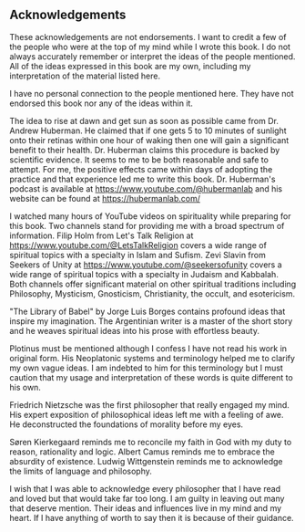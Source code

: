 ## Acknowledgements

These acknowledgements are not endorsements. I want to credit a few of the people who were at the top of my mind while I wrote this book. I do not always accurately remember or interpret the ideas of the people mentioned. All of the ideas expressed in this book are my own, including my interpretation of the material listed here.

I have no personal connection to the people mentioned here. They have not endorsed this book nor any of the ideas within it.

The idea to rise at dawn and get sun as soon as possible came from Dr. Andrew Huberman. He claimed that if one gets 5 to 10 minutes of sunlight onto their retinas within one hour of waking then one will gain a significant benefit to their health. Dr. Huberman claims this procedure is backed by scientific evidence. It seems to me to be both reasonable and safe to attempt. For me, the positive effects came within days of adopting the practice and that experience led me to write this book. Dr. Huberman's podcast is available at https://www.youtube.com/@hubermanlab and his website can be found at https://hubermanlab.com/

I watched many hours of YouTube videos on spirituality while preparing for this book. Two channels stand for providing me with a broad spectrum of information. Filip Holm from Let's Talk Religion at https://www.youtube.com/@LetsTalkReligion covers a wide range of spiritual topics with a specialty in Islam and Sufism. Zevi Slavin from Seekers of Unity at https://www.youtube.com/@seekersofunity covers a wide range of spiritual topics with a specialty in Judaism and Kabbalah. Both channels offer significant material on other spiritual traditions including Philosophy, Mysticism, Gnosticism, Christianity, the occult, and esotericism.

"The Library of Babel" by Jorge Luis Borges contains profound ideas that inspire my imagination. The Argentinian writer is a master of the short story and he weaves spiritual ideas into his prose with effortless beauty.

Plotinus must be mentioned although I confess I have not read his work in original form. His Neoplatonic systems and terminology helped me to clarify my own vague ideas. I am indebted to him for this terminology but I must caution that my usage and interpretation of these words is quite different to his own.

Friedrich Nietzsche was the first philosopher that really engaged my mind. His expert exposition of philosophical ideas left me with a feeling of awe. He deconstructed the foundations of morality before my eyes.

Søren Kierkegaard reminds me to reconcile my faith in God with my duty to reason, rationality and logic. Albert Camus reminds me to embrace the absurdity of existence. Ludwig Wittgenstein reminds me to acknowledge the limits of language and philosophy.

I wish that I was able to acknowledge every philosopher that I have read and loved but that would take far too long. I am guilty in leaving out many that deserve mention. Their ideas and influences live in my mind and my heart. If I have anything of worth to say then it is because of their guidance.
